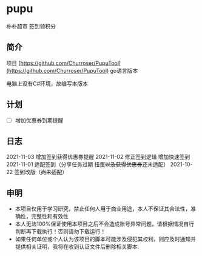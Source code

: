 # pupu
朴朴超市 签到领积分

## 简介
项目 [https://github.com/Churroser/PupuTool](https://github.com/Churroser/PupuTool) go语言版本

电脑上没有C#环境，故编写本版本

## 计划
- [ ] 增加优惠券到期提醒

## 日志
2021-11-03 增加签到获得优惠券提醒
2021-11-02 修正签到逻辑 增加快速签到
2021-11-01 适配签到（分享任务过期 扭蛋~~以及获得优惠券~~还未适配）
2021-10-22 签到改版（~~尚未适配~~）

## 申明
- 本项目仅用于学习研究，禁止任何人用于商业用途，本人不保证其合法性，准确性，完整性和有效性
- 本人无法100%保证使用本项目之后不会造成账号异常问题，请根据情况自行判断再下载执行！否则请勿下载运行！
- 如果任何单位或个人认为该项目的脚本可能涉及侵犯其权利，则应及时通知并提供相关证明，我将在收到认证文件后删除相关脚本.